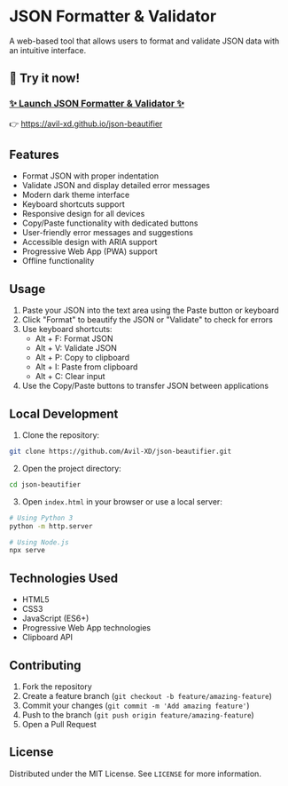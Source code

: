 # JSON Formatter & Validator

A web-based tool that allows users to format and validate JSON data with an intuitive interface.

## 🚀 Try it now!

### [✨ Launch JSON Formatter & Validator ✨](https://avil-xd.github.io/json-beautifier/)
  👉  https://avil-xd.github.io/json-beautifier

## Features

- Format JSON with proper indentation
- Validate JSON and display detailed error messages
- Modern dark theme interface
- Keyboard shortcuts support
- Responsive design for all devices
- Copy/Paste functionality with dedicated buttons
- User-friendly error messages and suggestions
- Accessible design with ARIA support
- Progressive Web App (PWA) support
- Offline functionality

## Usage

1. Paste your JSON into the text area using the Paste button or keyboard
2. Click "Format" to beautify the JSON or "Validate" to check for errors
3. Use keyboard shortcuts:
   - Alt + F: Format JSON
   - Alt + V: Validate JSON
   - Alt + P: Copy to clipboard
   - Alt + I: Paste from clipboard
   - Alt + C: Clear input
4. Use the Copy/Paste buttons to transfer JSON between applications

## Local Development

1. Clone the repository:
```bash
git clone https://github.com/Avil-XD/json-beautifier.git
```

2. Open the project directory:
```bash
cd json-beautifier
```

3. Open `index.html` in your browser or use a local server:
```bash
# Using Python 3
python -m http.server

# Using Node.js
npx serve
```

## Technologies Used

- HTML5
- CSS3
- JavaScript (ES6+)
- Progressive Web App technologies
- Clipboard API

## Contributing

1. Fork the repository
2. Create a feature branch (`git checkout -b feature/amazing-feature`)
3. Commit your changes (`git commit -m 'Add amazing feature'`)
4. Push to the branch (`git push origin feature/amazing-feature`)
5. Open a Pull Request

## License

Distributed under the MIT License. See `LICENSE` for more information.
